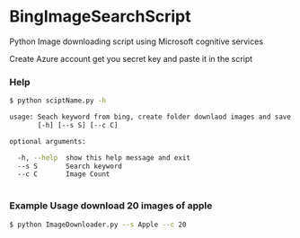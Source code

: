 # BingImageSearchScript

Python Image downloading script using Microsoft cognitive services

Create Azure account get you secret key and paste it in the script

### Help

```sh
$ python sciptName.py -h

usage: Seach keyword from bing, create folder downlaod images and save it
       [-h] [--s S] [--c C]

optional arguments:

  -h, --help  show this help message and exit
  --s S       Search keyword
  --c C       Image Count
  
```

###  Example Usage download 20 images of apple 

```sh
$ python ImageDownloader.py --s Apple --c 20
```


